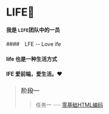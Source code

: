 # LIFE:seedling:

####  我是 `LIFE`团队中的一员

####　LFE -- Love ife

####  life 也是一种生活方式

####  IFE 爱前端，爱生活。:heart:

> ### 阶段一
>> 任务一 ····· [零基础HTML编码](http://maxxiaobao.github.io/Step1-task1)
